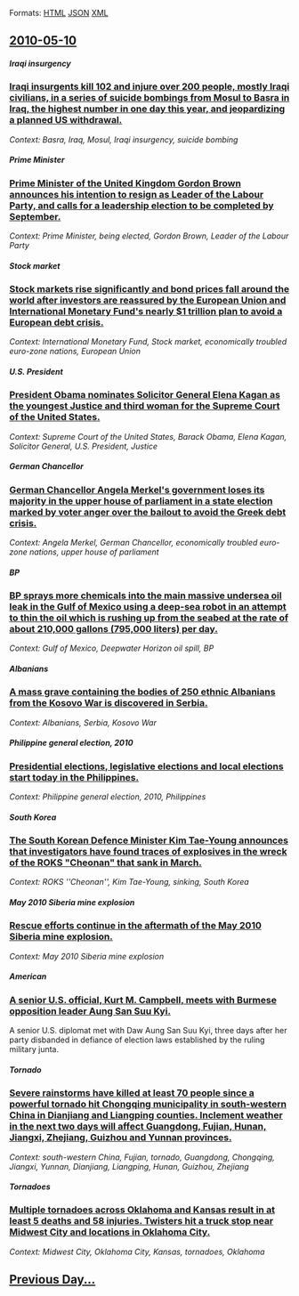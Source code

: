 
Formats: [HTML](2010/05/10/index.html)  [JSON](2010/05/10/index.json)  [XML](2010/05/10/index.xml)  

## [2010-05-10](/news/2010/05/10/index.md)

##### Iraqi insurgency
### [Iraqi insurgents kill 102 and injure over 200 people, mostly Iraqi civilians, in a series of suicide bombings from Mosul to Basra in Iraq, the highest number in one day this year, and jeopardizing a planned US withdrawal. ](/news/2010/05/10/iraqi-insurgents-kill-102-and-injure-over-200-people-mostly-iraqi-civilians-in-a-series-of-suicide-bombings-from-mosul-to-basra-in-iraq-t.md)
_Context: Basra, Iraq, Mosul, Iraqi insurgency, suicide bombing_

##### Prime Minister
### [Prime Minister of the United Kingdom Gordon Brown announces his intention to resign as Leader of the Labour Party, and calls for a leadership election to be completed by September. ](/news/2010/05/10/prime-minister-of-the-united-kingdom-gordon-brown-announces-his-intention-to-resign-as-leader-of-the-labour-party-and-calls-for-a-leadershi.md)
_Context: Prime Minister, being elected, Gordon Brown, Leader of the Labour Party_

##### Stock market
### [Stock markets rise significantly and bond prices fall around the world after investors are reassured by the European Union and International Monetary Fund's nearly $1 trillion plan to avoid a European debt crisis. ](/news/2010/05/10/stock-markets-rise-significantly-and-bond-prices-fall-around-the-world-after-investors-are-reassured-by-the-european-union-and-international.md)
_Context: International Monetary Fund, Stock market, economically troubled euro-zone nations, European Union_

##### U.S. President
### [President Obama nominates Solicitor General Elena Kagan as the youngest Justice and third woman for the Supreme Court of the United States. ](/news/2010/05/10/president-obama-nominates-solicitor-general-elena-kagan-as-the-youngest-justice-and-third-woman-for-the-supreme-court-of-the-united-states.md)
_Context: Supreme Court of the United States, Barack Obama,  Elena Kagan, Solicitor General, U.S. President, Justice_

##### German Chancellor
### [German Chancellor Angela Merkel's government loses its majority in the upper house of parliament in a state election marked by voter anger over the bailout to avoid the Greek debt crisis. ](/news/2010/05/10/german-chancellor-angela-merkelas-government-loses-its-majority-in-the-upper-house-of-parliament-in-a-state-election-marked-by-voter-anger.md)
_Context: Angela Merkel, German Chancellor, economically troubled euro-zone nations, upper house of parliament_

##### BP
### [BP sprays more chemicals into the main massive undersea oil leak in the Gulf of Mexico using a deep-sea robot in an attempt to thin the oil which is rushing up from the seabed at the rate of about 210,000 gallons (795,000 liters) per day. ](/news/2010/05/10/bp-sprays-more-chemicals-into-the-main-massive-undersea-oil-leak-in-the-gulf-of-mexico-using-a-deep-sea-robot-in-an-attempt-to-thin-the-oil.md)
_Context: Gulf of Mexico, Deepwater Horizon oil spill, BP_

##### Albanians
### [A mass grave containing the bodies of 250 ethnic Albanians from the Kosovo War is discovered in Serbia. ](/news/2010/05/10/a-mass-grave-containing-the-bodies-of-250-ethnic-albanians-from-the-kosovo-war-is-discovered-in-serbia.md)
_Context: Albanians, Serbia, Kosovo War_

##### Philippine general election, 2010
### [Presidential elections, legislative elections and local elections start today in the Philippines. ](/news/2010/05/10/presidential-elections-legislative-elections-and-local-elections-start-today-in-the-philippines.md)
_Context: Philippine general election, 2010, Philippines_

##### South Korea
### [The South Korean Defence Minister Kim Tae-Young announces that investigators have found traces of explosives in the wreck of the ROKS "Cheonan" that sank in March. ](/news/2010/05/10/the-south-korean-defence-minister-kim-tae-young-announces-that-investigators-have-found-traces-of-explosives-in-the-wreck-of-the-roks-cheon.md)
_Context: ROKS ''Cheonan'', Kim Tae-Young, sinking, South Korea_

##### May 2010 Siberia mine explosion
### [Rescue efforts continue in the aftermath of the May 2010 Siberia mine explosion. ](/news/2010/05/10/rescue-efforts-continue-in-the-aftermath-of-the-may-2010-siberia-mine-explosion.md)
_Context: May 2010 Siberia mine explosion_

##### American
### [A senior U.S. official, Kurt M. Campbell, meets with Burmese opposition leader Aung San Suu Kyi. ](/news/2010/05/10/a-senior-u-s-official-kurt-m-campbell-meets-with-burmese-opposition-leader-aung-san-suu-kyi.md)
A senior U.S. diplomat met with Daw Aung San Suu Kyi, three days after her party disbanded in defiance of election laws established by the ruling military junta.

##### Tornado
### [Severe rainstorms have killed at least 70 people since a powerful tornado hit Chongqing municipality in south-western China in Dianjiang and Liangping counties. Inclement weather in the next two days will affect Guangdong, Fujian, Hunan, Jiangxi, Zhejiang, Guizhou and Yunnan provinces. ](/news/2010/05/10/severe-rainstorms-have-killed-at-least-70-people-since-a-powerful-tornado-hit-chongqing-municipality-in-south-western-china-in-dianjiang-and.md)
_Context: south-western China, Fujian, tornado, Guangdong, Chongqing, Jiangxi, Yunnan, Dianjiang, Liangping, Hunan, Guizhou, Zhejiang_

##### Tornadoes
### [Multiple tornadoes across Oklahoma and Kansas result in at least 5 deaths and 58 injuries. Twisters hit a truck stop near Midwest City and locations in Oklahoma City. ](/news/2010/05/10/multiple-tornadoes-across-oklahoma-and-kansas-result-in-at-least-5-deaths-and-58-injuries-twisters-hit-a-truck-stop-near-midwest-city-and-l.md)
_Context: Midwest City, Oklahoma City, Kansas, tornadoes, Oklahoma_

## [Previous Day...](/news/2010/05/9/index.md)

